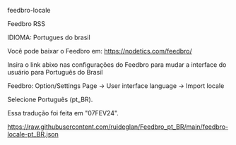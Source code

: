 feedbro-locale

Feedbro RSS 

IDIOMA: Portugues do brasil

Você pode baixar o Feedbro em: https://nodetics.com/feedbro/

Insira o  link abixo nas configurações do Feedbro para mudar a interface do usuário para Português do Brasil

Feedbro: Option/Settings Page -> User interface language -> Import locale

Selecione Português (pt_BR).

Essa tradução foi feita em "07FEV24".

https://raw.githubusercontent.com/ruideglan/Feedbro_pt_BR/main/feedbro-locale-pt_BR.json
